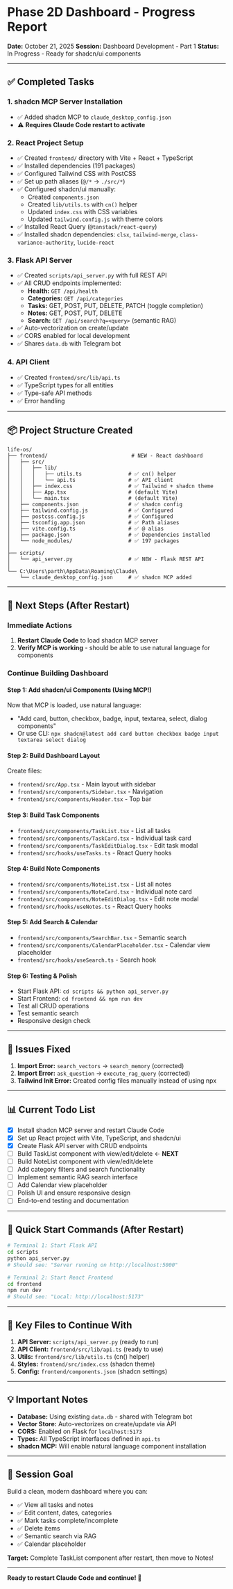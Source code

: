 # Phase 2D Dashboard - Progress Report

**Date:** October 21, 2025
**Session:** Dashboard Development - Part 1
**Status:** In Progress - Ready for shadcn/ui components

---

## ✅ Completed Tasks

### 1. shadcn MCP Server Installation
- ✅ Added shadcn MCP to `claude_desktop_config.json`
- ⚠️ **Requires Claude Code restart to activate**

### 2. React Project Setup
- ✅ Created `frontend/` directory with Vite + React + TypeScript
- ✅ Installed dependencies (191 packages)
- ✅ Configured Tailwind CSS with PostCSS
- ✅ Set up path aliases (`@/*` → `./src/*`)
- ✅ Configured shadcn/ui manually:
  - Created `components.json`
  - Created `lib/utils.ts` with `cn()` helper
  - Updated `index.css` with CSS variables
  - Updated `tailwind.config.js` with theme colors
- ✅ Installed React Query (`@tanstack/react-query`)
- ✅ Installed shadcn dependencies: `clsx`, `tailwind-merge`, `class-variance-authority`, `lucide-react`

### 3. Flask API Server
- ✅ Created `scripts/api_server.py` with full REST API
- ✅ All CRUD endpoints implemented:
  - **Health:** `GET /api/health`
  - **Categories:** `GET /api/categories`
  - **Tasks:** GET, POST, PUT, DELETE, PATCH (toggle completion)
  - **Notes:** GET, POST, PUT, DELETE
  - **Search:** `GET /api/search?q=<query>` (semantic RAG)
- ✅ Auto-vectorization on create/update
- ✅ CORS enabled for local development
- ✅ Shares `data.db` with Telegram bot

### 4. API Client
- ✅ Created `frontend/src/lib/api.ts`
- ✅ TypeScript types for all entities
- ✅ Type-safe API methods
- ✅ Error handling

---

## 📦 Project Structure Created

```
life-os/
├── frontend/                           # NEW - React dashboard
│   ├── src/
│   │   ├── lib/
│   │   │   ├── utils.ts               # ✅ cn() helper
│   │   │   └── api.ts                 # ✅ API client
│   │   ├── index.css                  # ✅ Tailwind + shadcn theme
│   │   ├── App.tsx                    # (default Vite)
│   │   └── main.tsx                   # (default Vite)
│   ├── components.json                # ✅ shadcn config
│   ├── tailwind.config.js             # ✅ Configured
│   ├── postcss.config.js              # ✅ Configured
│   ├── tsconfig.app.json              # ✅ Path aliases
│   ├── vite.config.ts                 # ✅ @ alias
│   ├── package.json                   # ✅ Dependencies installed
│   └── node_modules/                  # ✅ 197 packages
│
├── scripts/
│   └── api_server.py                  # ✅ NEW - Flask REST API
│
└── C:\Users\parth\AppData\Roaming\Claude\
    └── claude_desktop_config.json     # ✅ shadcn MCP added
```

---

## 🔄 Next Steps (After Restart)

### Immediate Actions
1. **Restart Claude Code** to load shadcn MCP server
2. **Verify MCP is working** - should be able to use natural language for components

### Continue Building Dashboard

#### Step 1: Add shadcn/ui Components (Using MCP!)
Now that MCP is loaded, use natural language:
- "Add card, button, checkbox, badge, input, textarea, select, dialog components"
- Or use CLI: `npx shadcn@latest add card button checkbox badge input textarea select dialog`

#### Step 2: Build Dashboard Layout
Create files:
- `frontend/src/App.tsx` - Main layout with sidebar
- `frontend/src/components/Sidebar.tsx` - Navigation
- `frontend/src/components/Header.tsx` - Top bar

#### Step 3: Build Task Components
- `frontend/src/components/TaskList.tsx` - List all tasks
- `frontend/src/components/TaskCard.tsx` - Individual task card
- `frontend/src/components/TaskEditDialog.tsx` - Edit task modal
- `frontend/src/hooks/useTasks.ts` - React Query hooks

#### Step 4: Build Note Components
- `frontend/src/components/NoteList.tsx` - List all notes
- `frontend/src/components/NoteCard.tsx` - Individual note card
- `frontend/src/components/NoteEditDialog.tsx` - Edit note modal
- `frontend/src/hooks/useNotes.ts` - React Query hooks

#### Step 5: Add Search & Calendar
- `frontend/src/components/SearchBar.tsx` - Semantic search
- `frontend/src/components/CalendarPlaceholder.tsx` - Calendar view placeholder
- `frontend/src/hooks/useSearch.ts` - Search hook

#### Step 6: Testing & Polish
- Start Flask API: `cd scripts && python api_server.py`
- Start Frontend: `cd frontend && npm run dev`
- Test all CRUD operations
- Test semantic search
- Responsive design check

---

## 🐛 Issues Fixed

1. **Import Error:** `search_vectors` → `search_memory` (corrected)
2. **Import Error:** `ask_question` → `execute_rag_query` (corrected)
3. **Tailwind Init Error:** Created config files manually instead of using npx

---

## 📊 Current Todo List

- [x] Install shadcn MCP server and restart Claude Code
- [x] Set up React project with Vite, TypeScript, and shadcn/ui
- [x] Create Flask API server with CRUD endpoints
- [ ] Build TaskList component with view/edit/delete ← **NEXT**
- [ ] Build NoteList component with view/edit/delete
- [ ] Add category filters and search functionality
- [ ] Implement semantic RAG search interface
- [ ] Add Calendar view placeholder
- [ ] Polish UI and ensure responsive design
- [ ] End-to-end testing and documentation

---

## 🚀 Quick Start Commands (After Restart)

```bash
# Terminal 1: Start Flask API
cd scripts
python api_server.py
# Should see: "Server running on http://localhost:5000"

# Terminal 2: Start React Frontend
cd frontend
npm run dev
# Should see: "Local: http://localhost:5173"
```

---

## 🔑 Key Files to Continue With

1. **API Server:** `scripts/api_server.py` (ready to run)
2. **API Client:** `frontend/src/lib/api.ts` (ready to use)
3. **Utils:** `frontend/src/lib/utils.ts` (cn() helper)
4. **Styles:** `frontend/src/index.css` (shadcn theme)
5. **Config:** `frontend/components.json` (shadcn settings)

---

## 💡 Important Notes

- **Database:** Using existing `data.db` - shared with Telegram bot
- **Vector Store:** Auto-vectorizes on create/update via API
- **CORS:** Enabled on Flask for `localhost:5173`
- **Types:** All TypeScript interfaces defined in `api.ts`
- **shadcn MCP:** Will enable natural language component installation

---

## 🎯 Session Goal

Build a clean, modern dashboard where you can:
- ✅ View all tasks and notes
- ✅ Edit content, dates, categories
- ✅ Mark tasks complete/incomplete
- ✅ Delete items
- ✅ Semantic search via RAG
- ✅ Calendar placeholder

**Target:** Complete TaskList component after restart, then move to Notes!

---

**Ready to restart Claude Code and continue! 🚀**

